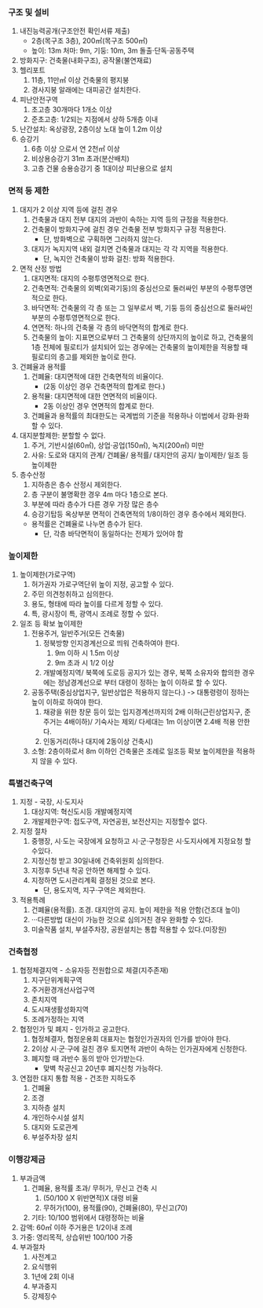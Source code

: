 ### 구조 및 설비
1. 내진능력공개(구조안전 확인서류 제출)
    - 2층(목구조 3층), 200㎡(목구조 500㎡)
    - 높이: 13m 처마: 9m, 기둥: 10m, 3m 돌출·단독·공동주택
2. 방화지구: 건축물(내화구조), 공작물(불연재료) 
3. 헬리포트
    1. 11층, 11만㎡ 이상 건축물의 평지붕
    2. 경사지붕 알래에는 대피공간 설치한다.
4. 피난안전구역
    1. 초고층 30개마다 1개소 이상
    2. 준초고층: 1/2되는 지점에서 상하 5개층 이내
5. 난간설치: 옥상광장, 2층이상 노대 높이 1.2m 이상
6. 승강기
    1. 6층 이상 으로서 연 2천㎡ 이상
    2. 비상용승강기 31m 초과(분산배치)
    3. 고층 건물 승용승강기 중 1대이상 피난용으로 설치
### 면적 등 제한
1. 대지가 2 이상 지역 등에 걸친 경우
    1. 건축물과 대지 전부 대지의 과반이 속하는 지역 등의 규정을 적용한다.
    2. 건축물이 방화지구에 걸친 경우 건축물 전부 방화지구 규정 적용한다.
        - 단, 방화벽으로 구획하면 그러하지 않는다.
    3. 대지가 녹지지역 내외 걸치면 건축물과 대지는 각 각 지역을 적용한다.
        - 단, 녹지안 건축물이 방화 걸친: 방화 적용한다.
2. 면적 산정 방법
    1. 대지면적: 대지의 수평투영면적으로 한다.
    2. 건축면적: 건축물의 외벽(외곽기둥)의 중심선으로 둘러싸인 부분의 수평투영면적으로 한다.
    3. 바닥면적: 건축물의 각 층 또는 그 일부로서 벽, 기둥 등의 중심선으로 둘러싸인 부분의 수평투영면적으로 한다.
    4. 연면적: 하나의 건축물 각 층의 바닥면적의 합계로 한다.
    5. 건축물의 높이: 지표면으로부터 그 건축물의 상단까지의 높이로 하고, 건축물의 1층 전체에 필로티가 설치되어 있는 경우에는 건축물의 높이제한을 적용할 때 필로티의 층고를 제외한 높이로 한다.
3. 건폐율과 용적률
    1. 건폐율: 대지면적에 대한 건축면적의 비율이다.
        - (2동 이상인 경우 건축면적의 합계로 한다.)
    2. 용적뮬: 대지면적에 대한 연면적의 비율이다.
        - 2동 이상인 경우 연면적의 합계로 한다.
    3. 건폐율과 용적률의 최대한도는 국계법의 기준을 적용하나 이법에서 강화·완화 할 수 있다.
4. 대지분할제한: 분할할 수 없다.
    1. 주거, 기반시설(60㎡), 상업·공업(150㎡), 녹지(200㎡) 미만
    2. 사유: 도로와 대지의 관계/ 건폐율/ 용적률/ 대지안의 공지/ 높이제한/ 일조 등 높이제한
5.  층수산정
    1. 지하층은 층수 산정시 제외한다.
    2. 층 구분이 불명확한 경우 4m 마다 1층으로 본다.
    3. 부분에 따라 층수가 다른 경우 가장 많은 층수
    4. 승강기탑등 옥상부분 면적이 건축면적의 1/8이하인 경우 층수에서 제외한다.
    - 용적률은 건폐율로 나누면 층수가 된다.
        - 단, 각층 바닥면적이 동일하다는 전제가 있어야 함
### 높이제한
1. 높이제한(가로구역)
    1. 허가권자 가로구역단위 높이 지정, 공고할 수 있다.
    2. 주민 의견청취하고 심의한다.
    3. 용도, 형태에 따라 높이를 다르게 정할 수 있다.
    4. 특, 광시장이 특, 광역시 조례로 정할 수 있다.
2. 일조 등 확보 높이제한
    1. 전용주거, 일반주거(모든 건축물)
        1. 정북방향 인지경계선으로 띄워 건축하여야 한다.
            1. 9m 이하 시 1.5m 이상
            2. 9m 초과 시 1/2 이상
        2. 개발예정지역/ 북쪽에 도로등 공지가 있는 경우, 북쪽 소유자와 합의한 경우에는 정남경계선으로 부터 대령이 정하는 높이 이하로 할 수 있다.
    2. 공동주택(중심상업지구, 일반상업은 적용하지 않는다.) -> 대통령령이 정하는 높이 이하로 하여야 한다.
        1. 채광을 위한 창문 등이 있는 입지경계선까지의 2배 이하(근린상업지구, 준주거는 4배이하)/ 기숙사는 제외/ 다세대는 1m 이상이면 2.4배 적용 안한다.
        2. 인동거리(하나 대지에 2동이상 건축시)
    3. 소형: 2층이하로서 8m 이하인 건축물은 조례로 일조등 확보 높이제한을 적용하지 않을 수 있다.
### 특별건축구역
1. 지정 - 국장, 시·도지사
    1. 대상지역: 혁신도시등 개발예정지역
    2. 개발제한구역: 접도구역, 자연공원, 보전산지는 지정할수 없다.
2. 지정 절차
    1. 중행장, 시·도는 국장에게 요청하고 시·군·구청장은 시·도지사에게 지정요청 할 수있다.
    2. 지정신청 받고 30일내에 건축위원회 심의한다.
    3. 지정후 5년내 착공 안하면 해제할 수 있다.
    4. 지정하면 도시관리계획 결정된 것으로 본다.
        - 단, 용도지역, 지구·구역은 제외한다.
3. 적용특례
    1. 건폐율(용적률). 조경. 대지안의 공지. 높이 제한을 적용 안함(건조대 높이)
    2. ···다른방법 대신이 가능한 것으로 심의거친 경우 완화할 수 있다.
    3. 미술작품 설치, 부설주차장, 공원설치는 통합 적용할 수 있다.(미장원)
### 건축협정
1. 협정체결지역 - 소유자등 전원합으로 체결(지주존재)
    1. 지구단위계획구역
    2. 주거환경개선사업구역
    3. 존치지역
    4. 도시재생활성화지역
    5. 조례가정하는 지역
2. 협정인가 및 폐지 - 인가하고 공고한다.
    1. 협정체결자, 협정운용회 대표자는 협정인가권자의 인가를 받아야 한다.
    2. 2이상 시·군·구에 걸친 경우 토지면적 과반이 속하는 인가권자에게 신청한다.
    3. 폐지할 때 과반수 동의 받아 인가받는다.
        - 맞벽 착공신고 20년후 폐지신청 가능하다.
3. 연접한 대지 통합 적용 - 건조한 지하도주
    1. 건폐율
    2. 조경
    3. 지하층 설치
    4. 개인하수시설 설치
    5. 대지와 도로관계
    6. 부설주차장 설치
### 이행강제금
1. 부과금액
    1. 건폐율, 용적률 초과/ 무허가, 무신고 건축 시
        1. (50/100 X 위반면적)X 대령 비율
        2. 무허가(100), 용적률(90), 건폐율(80), 무신고(70)
    2. 기타: 10/100 범위에서 대령정하는 비율
2. 감액: 60㎡ 이하 주거용은 1/2이내 조례
3. 가중: 영리목적, 상습위반 100/100 가중
4. 부과절차
    1. 사전계고
    2. 요식행위
    3. 1년에 2회 이내
    4. 부과중지
    5. 강제징수